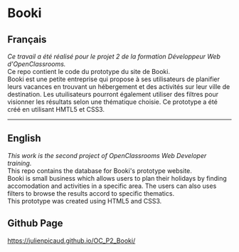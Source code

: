 # Booki

## Français

_Ce travail a été réalisé pour le projet 2 de la formation Développeur Web d'OpenClassrooms._  
Ce repo contient le code du prototype du site de Booki.  
Booki est une petite entreprise qui propose à ses utilisateurs de planifier leurs vacances en trouvant un hébergement et des activités sur leur ville de destination. Les utuilisateurs pourront également utiliser des filtres pour visionner les résultats selon une thématique choisie.
Ce prototype a été créé en utilisant HMTL5 et CSS3.
  
  
---


## English

_This work is the second project of OpenClassrooms Web Developer training._  
This repo contains the database for Booki's prototype website.  
Booki is small business which allows users to plan their holidays by finding accomodation and activities in a specific area. The users can also uses filters to browse the results accord to specific thematics.  
This prototype was created using HTML5 and CSS3.


## Github Page

https://julienpicaud.github.io/OC_P2_Booki/ 
